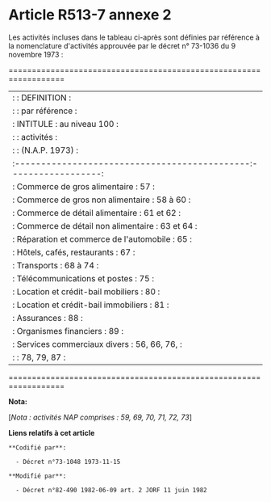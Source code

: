 # Article R513-7 annexe 2

Les activités incluses dans le tableau ci-après sont définies par référence à la nomenclature d'activités approuvée par le
décret n° 73-1036 du 9 novembre 1973 :

==================================================================

<table>
    <tbody>
      <tr>
        <td> :                                             :    DEFINITION    :</td>
      </tr>
      <tr>
        <td> :                                             :   par référence  :</td>
      </tr>
      <tr>
        <td> :                 INTITULE                    :   au niveau 100  :</td>
      </tr>
      <tr>
        <td> :                                             :    activités     :</td>
      </tr>
      <tr>
        <td> :                                             :   (N.A.P. 1973)  :</td>
      </tr>
      <tr>
        <td> :---------------------------------------------:------------------:</td>
      </tr>
      <tr>
        <td> : Commerce de gros alimentaire                :         57       :</td>
      </tr>
      <tr>
        <td> : Commerce de gros non alimentaire            :      58 à 60     :</td>
      </tr>
      <tr>
        <td> : Commerce de détail alimentaire              :      61 et 62    :</td>
      </tr>
      <tr>
        <td> : Commerce de détail non alimentaire          :      63 et 64    :</td>
      </tr>
      <tr>
        <td> : Réparation et commerce de l'automobile      :         65       :</td>
      </tr>
      <tr>
        <td> : Hôtels, cafés, restaurants                 :         67       :</td>
      </tr>
      <tr>
        <td> : Transports                                  :       68 à 74    :</td>
      </tr>
      <tr>
        <td> : Télécommunications et postes                :         75       :</td>
      </tr>
      <tr>
        <td> : Location et crédit-bail mobiliers           :         80       :</td>
      </tr>
      <tr>
        <td> : Location et crédit-bail immobiliers         :         81       :</td>
      </tr>
      <tr>
        <td> : Assurances                                  :         88       :</td>
      </tr>
      <tr>
        <td> : Organismes financiers                       :         89       :</td>
      </tr>
      <tr>
        <td> : Services commerciaux divers                 :    56, 66, 76,   :</td>
      </tr>
      <tr>
        <td> :                                             :    78, 79, 87    :</td>
      </tr>
    </tbody>
  </table>

==================================================================

**Nota:**

[*Nota : activités NAP comprises : 59, 69, 70, 71, 72, 73*]

**Liens relatifs à cet article**

	**Codifié par**:

	  - Décret n°73-1048 1973-11-15

	**Modifié par**:

	  - Décret n°82-490 1982-06-09 art. 2 JORF 11 juin 1982
